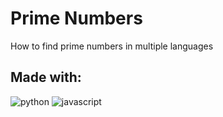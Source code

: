 # Prime Numbers

How to find prime numbers in multiple languages

## Made with:

![python](https://img.shields.io/badge/PYTHON-4B8BBE?logo=PYTHON&logoColor=fff&style=for-the-badge)
![javascript](https://img.shields.io/badge/JAVASCRIPT-F6DF1E?logo=javascript&logoColor=000&style=for-the-badge)
